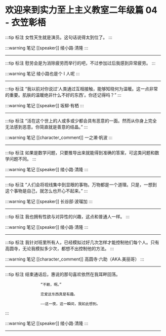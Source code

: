 # 欢迎来到实力至上主义教室二年级篇 04 - 衣笠彰梧

:::tip 标注
女性天生就是演员。这句话说得太到位了。
:::

:::warning 笔记
[[speaker]] 绫小路·清隆
:::

---

:::tip 标注
慰劳会是为消除疲劳而举行的吧，不过参加过后我感到异常疲劳。
:::

:::warning 笔记
绫小路也是个 I 人呢
:::

---

:::tip 标注
“我以前对你说过‘人类通过互相接触，能够知晓何为温暖。这一点非常的重要。肌肤的温暖绝非什么不好的东西’。你还记得吗？”
:::

:::warning 笔记
[[speaker]] 坂柳·有栖
:::

---

:::tip 标注
“活在这个世上的人或多或少都会具有恶意的一面。然而从你身上完全无法感到恶意。你简直就是善意的结晶。”
:::

:::warning 笔记
[[character_comment]] 一之濑·帆波
:::

---

:::tip 标注
如果是数学问题，只要推导出来就能得到准确的答案，可这类问题和数学问题不同。
:::

:::warning 笔记
[[speaker]] 绫小路·清隆
:::

---

:::tip 标注
“人们会将视线集中到显眼的事物。万物都是一个道理。只是，一想到这个事物是自己，就怎么也开心不起来。”
:::

:::warning 笔记
[[speaker]] 长谷部·波瑠加
:::

---

:::tip 标注
我也拥有性欲与对异性的兴趣，这点和普通人一样。
:::

:::warning 笔记
[[speaker]] 绫小路·清隆
:::

---

:::tip 标注
我针对班里所有人，已经模拟过好几次怎样才能控制他们每个人。只有高圆寺，无论我模拟多少次，都想不出控制他的方法。
:::

:::warning 笔记
[[character_comment]] 高圆寺·六助（AKA.美丽哥）
:::

---

:::tip 标注
结束通话后，惠说的那句喜欢依然在我耳畔回荡。

                    “不赖，啊。”

                    恋爱这东西真是有趣。

                    ——这一夜，这一瞬间，我如此想到。
:::

:::warning 笔记
[[speaker]] 绫小路·清隆
:::

---

